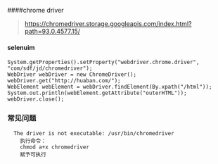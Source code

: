 ####chrome driver
> https://chromedriver.storage.googleapis.com/index.html?path=93.0.4577.15/
#### selenuim
```
System.getProperties().setProperty("webdriver.chrome.driver", "com/sdf/jd/chromedriver");
WebDriver webDriver = new ChromeDriver();
webDriver.get("http://huaban.com/");
WebElement webElement = webDriver.findElement(By.xpath("/html"));
System.out.println(webElement.getAttribute("outerHTML"));
webDriver.close();
```

### 常见问题
```
  The driver is not executable: /usr/bin/chromedriver
    执行命令：
    chmod a+x chromedriver
    赋予可执行
```